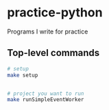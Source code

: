 # practice-python

Programs I write for practice

## Top-level commands

```bash
# setup
make setup


# project you want to run
make runSimpleEventWorker
```
